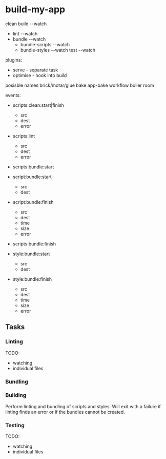 # build-my-app

clean
build --watch
- lint --watch
- bundle --watch
  - bundle-scripts --watch
  - bundle-styles --watch
test --watch

plugins:
- serve - separate task
- optimise - hook into build

posisble names
brick/motar/glue
bake app-bake
workflow
bolier room

events:

- scripts:clean:start|finish
  - src
  - dest
  - error

- scripts:lint
  - src
  - dest
  - error

- scripts:bundle:start

- script:bundle:start
  - src
  - dest

- script:bundle:finish
  - src
  - dest
  - time
  - size
  - error

- scripts:bundle:finish

- style:bundle:start
  - src
  - dest

- style:bundle:finish
  - src
  - dest
  - time
  - size
  - error


## Tasks

### Linting

TODO:
- watching
- individual files

### Bundling

### Building

Perform linting and bundling of scripts and styles. Will exit with a failure if linting finds an error or if the bundles cannot be created.

### Testing

TODO:
- watching
- individual files